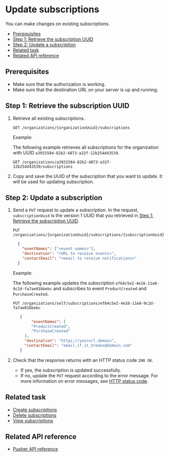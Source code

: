 Update subscriptions
=====================
You can make changes on existing subscriptions.

* [Prerequisites](#prerequisites)
* [Step 1: Retrieve the subscription UUID](#step-1-retrieve-the-subscription-uuid)
* [Step 2: Update a subscription](#step-2-update-a-subscription)
* [Related task](#related-task)
* [Related API reference](#related-api-reference)

## Prerequisites
* Make sure that the authorization is working.
* Make sure that the destination URL on your server is up and running.

## Step 1: Retrieve the subscription UUID

1. Retrieve all existing subscriptions.
   ```http
   GET /organizations/{organizationUuid}/subscriptions
   ```
   
   Example:
   
   The following example retrieves all subscriptions for the organization with UUID `a3931584-82b2-4873-a32f-12b254d43539`.
   
   ```http
   GET /organizations/a3931584-82b2-4873-a32f-12b254d43539/subscriptions
   ```
   

2. Copy and save the UUID of the subscription that you want to update. It will be used for updating subscription.

## Step 2: Update a subscription

1. Send a `PUT` request to update a subscription. In the request, `subscriptionUuid` is the version 1 UUID that you retrieved in [Step 1: Retrieve the subscription UUID](#step-1-retrieve-the-subscription-uuid).
    
   ```http
   PUT /organizations/{organizationUuid}/subscriptions/{subscriptionUuid}
   ```
    ```json
      {
        "eventNames": ["<event names>"],
        "destination": "<URL to receive events>",
        "contactEmail": "<email to receive notifications>"
      }   
   ```
  
    Example:
    
    The following example updates the subscription `ef64c5e2-4e16-11e8-9c2d-fa7ae01bbebc` and subscribes to event `ProductCreated` and `PurchaseCreated`.
    ```http
    PUT /organizations/self/subscriptions/ef64c5e2-4e16-11e8-9c2d-fa7ae01bbebc
   ```
    ```json
       {
            "eventNames": [
            "ProductCreated",
            "PurchaseCreated"
         ],
         "destination": "https://yoururl.domain",
         "contactEmail": "email_if_it_breaks@domain.com"
       }   
    ```
2. Check that the response returns with an HTTP status code `200 OK`.
    * If yes, the subscription is updated successfully.
    * If no, update the `PUT` request according to the error message. For more information on error messages, see [HTTP status code](../api-reference.md#updateHttpStatusCode).
  
## Related task
* [Create subscriptions](create-subscriptions.md)
* [Delete subscriptions](delete-subscriptions.md)
* [View subscriptions](view-subscriptions.md)
## Related API reference
* [Pusher API reference](../api-reference.md)
<!-- Add more references if needed. -->

